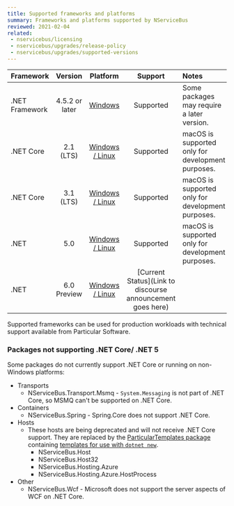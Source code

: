 ```yaml
---
title: Supported frameworks and platforms
summary: Frameworks and platforms supported by NServiceBus
reviewed: 2021-02-04
related:
 - nservicebus/licensing
 - nservicebus/upgrades/release-policy
 - nservicebus/upgrades/supported-versions
---
```


| Framework | Version | Platform | Support | Notes |
|------------------|:-------:|:--------:|:-------:|:------|
| .NET Framework | 4.5.2 or later | [Windows](https://docs.microsoft.com/en-us/dotnet/framework/migration-guide/versions-and-dependencies) | Supported | Some packages may require a later version. |
| .NET Core | 2.1 (LTS) | [Windows / Linux](https://github.com/dotnet/core/blob/master/release-notes/2.1/2.1-supported-os.md) | Supported | macOS is supported only for development purposes. |
| .NET Core | 3.1 (LTS) | [Windows / Linux](https://github.com/dotnet/core/blob/master/release-notes/3.1/3.1-supported-os.md) | Supported | macOS is supported only for development purposes. |
| .NET | 5.0 | [Windows / Linux](https://github.com/dotnet/core/blob/main/release-notes/5.0/5.0-supported-os.md) | Supported | macOS is supported only for development purposes. |
| .NET | 6.0 Preview | [Windows / Linux](https://github.com/dotnet/core/blob/main/release-notes/6.0/supported-os.md) | [Current Status](Link to discourse announcement goes here)  |  |

Supported frameworks can be used for production workloads with technical support available from Particular Software.

### Packages not supporting .NET Core/ .NET 5

Some packages do not currently support .NET Core or running on non-Windows platforms:

* Transports
  * NServiceBus.Transport.Msmq - `System.Messaging` is not part of .NET Core, so MSMQ can't be supported on .NET Core.
* Containers
  * NServiceBus.Spring - Spring.Core does not support .NET Core.
* Hosts
  * These hosts are being deprecated and will not receive .NET Core support. They are replaced by the [ParticularTemplates package](https://www.nuget.org/packages/ParticularTemplates) containing [templates for use with `dotnet new`](/nservicebus/dotnet-templates.md).
    * NServiceBus.Host
    * NServiceBus.Host32
    * NServiceBus.Hosting.Azure
    * NServiceBus.Hosting.Azure.HostProcess
* Other
  * NServiceBus.Wcf - Microsoft does not support the server aspects of WCF on .NET Core.
